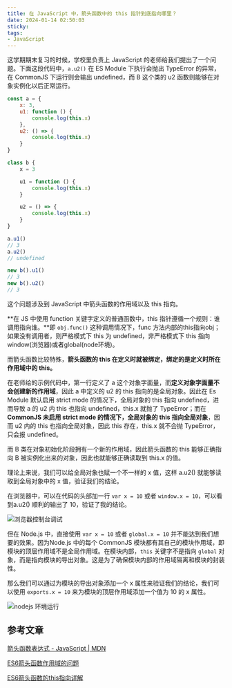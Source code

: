 ```yaml
---
title: 在 JavaScript 中，箭头函数中的 this 指针到底指向哪里？
date: 2024-01-14 02:50:03
sticky:
tags:
- JavaScript
---
```


这学期期末复习的时候，学校里负责上 JavaScript 的老师给我们提出了一个问题。下面这段代码中，`a.u2()` 在 ES Module 下执行会抛出 TypeError 的异常，在 CommonJS 下运行则会输出 undefined，而 B 这个类的 u2 函数则能够在对象实例化以后正常运行。

```javascript
const a = {
    x: 3,
    u1: function () {
        console.log(this.x)
    },
    u2: () => {
        console.log(this.x)
    }
}

class b {
    x = 3

    u1 = function () {
        console.log(this.x)
    }

    u2 = () => {
        console.log(this.x)
    }
}

a.u1()
// 3
a.u2()
// undefined

new b().u1()
// 3
new b().u2()
// 3
```

这个问题涉及到 JavaScript 中箭头函数的作用域以及 this 指向。

**在 JS 中使用 function 关键字定义的普通函数中，this 指针遵循一个规则：谁调用指向谁。**即 `obj.func()` 这种调用情况下，func 方法内部的this指向obj；如果没有调用者，则严格模式下 this 为 undefined，非严格模式下 this 指向window(浏览器)或者global(node环境)。

而箭头函数比较特殊，**箭头函数的 this 在定义时就被绑定，绑定的是定义时所在作用域中的 this。**

在老师给的示例代码中，第一行定义了 a 这个对象字面量，而**定义对象字面量不会创建新的作用域**，因此 a 中定义的 u2 的 this 指向的是全局对象。因此在 Es Module 默认启用 strict mode 的情况下，全局对象的 this 指向 undefined，进而导致 a 的 u2 内 this 也指向 undefined，this.x 就抛了 TypeError；而在 **CommonJS 未启用 strict mode 的情况下，全局对象的 this 指向全局对象**，因而 u2 内的 this 也指向全局对象，因此 this 存在，this.x 就不会抛 TypeError，只会报 undefined。

而 B 类在对象初始化阶段拥有一个新的作用域，因此箭头函数的 this 能够正确指向 B 被实例化出来的对象，因此也就能够正确读取到 this.x 的值。

理论上来说，我们可以给全局对象也赋一个不一样的 x 值，这样 a.u2() 就能够读取到全局对象中的 x 值，验证我们的结论。

在浏览器中，可以在代码的头部加一行 `var x = 10` 或者 `window.x = 10`，可以看到a.u2() 顺利的输出了 10，验证了我的结论。

![浏览器控制台调试](https://static.031130.xyz/uploads/2024/08/12/65a2e1d093b78.webp)

但在 Node.js 中，直接使用 `var x = 10` 或者 `global.x = 10` 并不能达到我们想要的效果。因为Node.js 中的每个 CommonJS 模块都有其自己的模块作用域，即模块的顶层作用域不是全局作用域。在模块内部，`this` 关键字不是指向 `global` 对象，而是指向模块的导出对象。这是为了确保模块内部的作用域隔离和模块的封装性。

那么我们可以通过为模块的导出对象添加一个 x 属性来验证我们的结论，我们可以使用 `exports.x = 10` 来为模块的顶层作用域添加一个值为 10 的 x 属性。

![nodejs 环境运行](https://static.031130.xyz/uploads/2024/08/12/65a2e379ba89e.webp)

## 参考文章

[箭头函数表达式 - JavaScript | MDN](https://developer.mozilla.org/zh-CN/docs/Web/JavaScript/Reference/Functions/Arrow_functions)

[ES6箭头函数作用域的问题](https://segmentfault.com/q/1010000022948115)

[ES6箭头函数的this指向详解](https://www.zhihu.com/tardis/zm/art/57204184)
